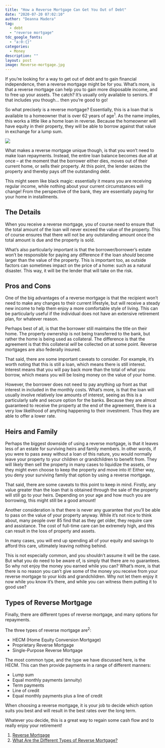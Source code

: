 ```yaml
---
title: "How a Reverse Mortgage Can Get You Out of Debt"
date: "2020-07-20 07:02:10"
author: "Deanna Madera"
tag:
  - debt
  - "reverse mortgage"
tdc_google_fonts:
  - "a:0:{}"
categories:
  - Money
description: ""
layout: post
image: Reverse-mortgage.jpg
---
```


If you’re looking for a way to get out of debt and to gain financial independence, then a reverse mortgage might be for you. What’s more, is that a reverse mortgage can help you to gain more disposable income, and to free up your assets. The catch? It’s usually only available to seniors. If that includes you though… then you’re good to go!

So what precisely is a reverse mortgage? Essentially, this is a loan that is available to a homeowner that is over 62 years of age<sup>1</sup>. As the name implies, this works a little like a home loan in reverse. Because the homeowner will have equity in their property, they will be able to borrow against that value in exchange for a lump sum.

![](../uploads/2020/04/Reverse-mortgage.jpg)

What makes a reverse mortgage unique though, is that you won’t need to make loan repayments. Instead, the entire loan balance becomes due all at once – at the moment that the borrower either dies, moves out of their current home, or sells their property. At this point, the lender seizes the property and thereby pays off the outstanding debt.

This might seem like black magic: essentially it means you are receiving regular income, while nothing about your current circumstances will change! From the perspective of the bank, they are essentially paying for your home in installments.

## The Details

When you receive a reverse mortgage, you of course need to ensure that the total amount of the loan will never exceed the value of the property. This of course ensures that there will not be any outstanding amount once the total amount is due and the property is sold.

What’s also particularly important is that the borrower/borrower’s estate won’t be responsible for paying any difference if the loan _should_ become larger than the value of the property. This is important too, as outside factors can sometimes impact on the price of a home: such as a natural disaster. This way, it will be the lender that will take on the risk.

## Pros and Cons

One of the big advantages of a reverse mortgage is that the recipient won’t need to make any changes to their current lifestyle, but will receive a steady new income to help them enjoy a more comfortable style of living. This can be particularly useful if the individual does not have an extensive retirement plan, for whatever reason.

Perhaps best of all, is that the borrower still maintains the title on their home. The property ownership is not being transferred to the bank, but rather the home is being used as collateral. The difference is that the agreement is that this collateral _will_ be collected on at some point. Reverse mortgages are also federally insured.

That said, there are some important caveats to consider. For example, it’s worth noting that this is still a loan, which means there is still interest. Interest means that you will pay back more than the total of what you borrow, which means you will be losing money on the value of your home.

However, the borrower does not need to pay anything up front as that interest in included in the monthly costs. What’s more, is that the loan will usually involve relatively low amounts of interest, seeing as this is a particularly safe and secure option for the banks. Because they are almost guaranteed to receive the property at the end of the agreement, there is a very low likelihood of anything happening to their investment. Thus they are able to offer a lower rate.

## Heirs and Family

Perhaps the biggest downside of using a reverse mortgage, is that it leaves less of an estate for surviving heirs and family members. In other words, if you were to pass away without a loan of this nature, you would normally leave your property to your children or grandchildren to benefit from. They will likely then sell the property in many cases to liquidize the assets, or they might even choose to keep the property and move into it! Either way, you deny your surviving family that option by using a reverse mortgage.

That said, there are some caveats to this point to keep in mind. Firstly, any value greater than the loan that is obtained through the sale of the property will still go to your heirs. Depending on your age and how much you are borrowing, this might still be a good amount!

Another consideration is that there is never any guarantee that you’ll be able to pass on the value of your property anyway. While it’s not nice to think about, many people over 85 find that as they get older, they require care and assistance. The cost of full-time care can be extremely high, and this can result in the loss of property and assets.

In many cases, you will end up spending all of your equity and savings to afford this care, ultimately leaving nothing behind.

This is not especially common, and you shouldn’t assume it will be the case. But what you do need to be aware of, is simply that there are no guarantees. So why not enjoy the money you earned while you can? What’s more, is that there is no reason you can’t give some of the money you receive from your reverse mortgage to your kids and grandchildren. Why not let them enjoy it now while you know it’s there, and while you can witness them putting it to good use?

## Types of Reverse Mortgage

Finally, there are different types of reverse mortgage, and many options for repayments.

The three types of reverse mortgage are<sup>2</sup>:

- HECM (Home Equity Conversion Mortgage)
- Proprietary Reverse Mortgage
- Single-Purpose Reverse Mortgage

The most common type, and the type we have discussed here, is the HECM. This can then provide payments in a range of different manners:

- Lump sum
- Equal monthly payments (annuity)
- Term payments
- Line of credit
- Equal monthly payments plus a line of credit

When choosing a reverse mortgage, it is your job to decide which option suits you best and will result in the best rates over the long term.

Whatever you decide, this is a great way to regain some cash flow and to really enjoy your retirement!

1. [Reverse Mortgage](https://www.investopedia.com/mortgage/reverse-mortgage/)
2. [What Are the Different Types of Reverse Mortgage?](https://www.investopedia.com/mortgage/reverse-mortgage/types/)
